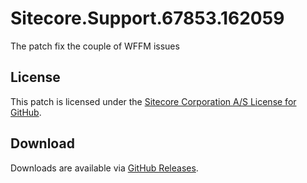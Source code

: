# Sitecore.Support.67853.162059
The patch fix the couple of WFFM issues

## License  
This patch is licensed under the [Sitecore Corporation A/S License for GitHub](https://github.com/sitecoresupport/Sitecore.Support.67853.162059/blob/master/LICENSE).  

## Download  
Downloads are available via [GitHub Releases](https://github.com/sitecoresupport/Sitecore.Support.67853.162059/releases).  
